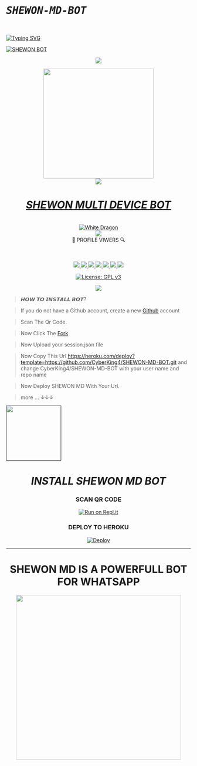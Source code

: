 # <b><tt><i>SHEWON-MD-BOT</i></b></tt>
<br>

[![Typing SVG](https://bit.ly/3aPnjLk)](https://git.io/typing-svg)
<br>

<a href="https://github.com/CyberKing4">![SHEWON BOT](https://img.shields.io/badge/SHEWON%20Bot-OWNER-52b5f7?style=for-the-badge&logo=discord%20alexa&logowhite=white)
<div align="center"> 
<img src= "https://camo.githubusercontent.com/71b837571c48af3aa60a73dbc9d5936aa359d78efbfa8a6743cbbbc16b80ef4d/68747470733a2f2f63646e2e646973636f72646170702e636f6d2f6174746163686d656e74732f3830353930323039333930363630383138362f3830353931333937323533353539303932322f74656e6f722e676966"/>
</p>
<div align="center">
  <a href="https://www.youtube.com/channel/UCRt-7UDMMcfjunuZwZi481Q">
<img src="https://telegra.ph/file/640ec55270602dfad216b.jpg" width="300" height="300">
<div align="center">
<img src= "https://camo.githubusercontent.com/71b837571c48af3aa60a73dbc9d5936aa359d78efbfa8a6743cbbbc16b80ef4d/68747470733a2f2f63646e2e646973636f72646170702e636f6d2f6174746163686d656e74732f3830353930323039333930363630383138362f3830353931333937323533353539303932322f74656e6f722e676966"/>
</p>
 <h1><b><i>SHEWON MULTI DEVICE BOT</i></b></h1>
  
<br>
<img title="White Dragon" src="https://img.shields.io/badge/☛ BUILD BY SHEWON ☚-dqz/JulieMwol?color=black&style=for-the-badge&logo=github"></a>
<br><div algin="center"><img src=
      "https://profile-counter.glitch.me/CyberKing4/count.svg" /><br> 🔎 PROFILE VIWERS 🔍</div>
<p align="center">
<br>
<div align="center">
<a href="https://github.com/CyberKing4">
<img src="https://img.shields.io/static/v1?label=Developer&message=Shewon%20&color=purple&style=plastic">
<a href="http://wa.me//+94784997828"><img src="https://img.shields.io/badge/Owner-WhatsApp-green">
<a href="https://t.me/"><img src="https://img.shields.io/badge/Owner-Telegram-blue">
<a href="https://www.youtube.com/channel/UCRt-7UDMMcfjunuZwZi481Q"><img src="https://img.shields.io/badge/Owner-YouTube-pink">
<a href="https://github.com/CyberKing4/SHEWON-MD-BOT/issues?q=is%3Aopen+is%3Aissue"><img src="https://img.shields.io/github/issues/CyberKing4/SHEWON-MD-BOT.svg">
<a href="https://github.com/CyberKing4/SHEWON-MD-BOT/issues?q=is%3Aissue+is%3Aclosed"><img src="https://img.shields.io/github/issues-closed/CyberKing4/SHEWON-MD-BOT.svg">
<a href="https://github.com/CyberKing2/SHEWON-MD-BOT/edit/main/README.md"><img src="https://badge-size.herokuapp.com/CyberKing4/SHEWON-MD-BOT/main/README.md">	

[![License: GPL v3](https://img.shields.io/badge/License-CCOv1-blue.svg)](https://www.gnu.org/licenses/cco-1.0)
  
<img src="https://github-readme-stats.vercel.app/api?username=CyberKing4&theme=blue-green"> 

<div align="left">


> 𝙃𝙊𝙒 𝙏𝙊 𝙄𝙉𝙎𝙏𝘼𝙇𝙇 𝘽𝙊𝙏?

> If you do not have a Github account, create a new [Github](https://github.com/signup?ref_cta=Sign+up&ref_loc=header+logged+out&ref_page=%2F&source=header-home) account

> Scan The Qr Code.

> Now Click The [Fork](https://github.com/CyberKing4/SHEWON-MD-BOT/fork)

> Now Upload your session.json file

> Now Copy This Url https://heroku.com/deploy?template=https://github.com/CyberKing4/SHEWON-MD-BOT.git and change CyberKing4/SHEWON-MD-BOT with your user name and repo name

> Now Deploy SHEWON MD With Your Url.

> more ... ↓↓↓

<div align="left"><a href=""><img src="https://github.com/ravindu01manoj/ravindu01manoj/blob/main/sewqueenimg/yt.jpg" width="150" ></a></div>

<div align="center">

<h1><b><i>INSTALL SHEWON MD BOT</i></b></h1>
  
### SCAN QR CODE
[![Run on Repl.it](https://repl.it/badge/github/quiec/whatsasena)]()

### <b>DEPLOY TO HEROKU</b>
[![Deploy](https://www.herokucdn.com/deploy/button.svg)]()
</div>

<div align="center">


----
<div align="center"><h1> SHEWON MD IS A POWERFULL BOT FOR WHATSAPP </h1><a href="https://github.com/CyberKing4"><img src="https://a.uguu.se/WNrGAGFu.mp4" width="450"></a></div>
